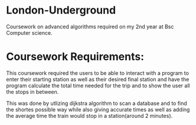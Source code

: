 # London-Underground 

Coursework on advanced algorithms required on my 2nd year at Bsc Computer  science.

# Coursework Requirements:

This coursework required the users to be able to interact with a program to enter their starting station as well as their desired final station and have the program calculate the total time needed for the trip and to show the user all the stops in between.

This was done by utlizing dijkstra algorithm to scan a database and to find the shortes possible way while also giving accurate times as well as adding the average time 
the train would stop in a station(around 2 minutes).
